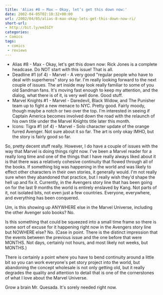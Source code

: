 ```yaml
---
title: 'Alias #8 – Max – Okay, let’s get this down now:'
date: 2002-04-05T02:10:32+00:00
url: /2002/04/05/alias-8-max-okay-lets-get-this-down-now-ri/
short-url:
- http://bit.ly/emIGIY
categories:
- Comics
tags:
 - comics
 - reviews
---
```

- Alias #8 - Max - Okay, let's get this down now: Rick Jones is a complete headcase. Do NOT start with this issue! That is all.
- Deadline #1 (of 4) - Marvel - A very good "regular people who have to deal with superheros" story so far. I'm really looking forward to the next couple of issues. The art inside may look really familiar to some of you old Sandman fans. It's moving fast enough to keep my attention, and the dialog, what there is of it, is very well done. Good stuff.
- Marvel Knights #1 - Marvel - Daredevil, Black Widow, and The Punisher team up to fight a new menace to NYC. Pretty good. Fairly moody, though maybe a notch or two over the top. I'm interested in seeing if Captain America becomes involved down the road with the relaunch of his own title under the Marvel Knights title later this month.
- Icons: Tigra #1 (of 4) - Marvel - Solo character update of the orange furred Avenger. Not sure about it so far. The art is only okay IMHO, but the story is fairly good so far.

So, pretty decent stuff really. However, I do have a couple of issues with the way that Marvel is doing things right now. I've been a Marvel reader for a really long time and one of the things that I have really always liked about it is that there was a relatively cohesive continuity that flowed through all of the books. If something big was happening in the world and was likely to effect other characters in their own stories, it generally would. I'm not really sure when they abandoned that practice, but I really wish they'd shape the hell up and fix it. Currently, in the Avengers story line that has been going on for the last 9 months the world is entirely enslaved by Kang. Not parts of it, not isolated bits, not even just a few countries. Everyone, everywhere, and everything has been conquered.

Um, is this showing up ANYWHERE else in the Marvel Universe, including the other Avenger solo books? No.

Is this something that could be squeezed into a small time frame so there is some sort of excuse for it happening right now in the Avengers story line but NOWHERE else? No. (Case in point. There is the distinct impression that the events between the previous issue and the one before that were MONTHS. Not days, certainly not hours, and most likely not weeks, but MONTHS.)

There is certainly a point where you have to bend continuity around a little bit so you can work everyone's pet story project into the world, but abandoning the concept wholesale is not only getting old, but it really degrades the quality and attention to detail that is one of the cornerstones of what I love about the Marvel Universe.

Grow a brain Mr. Quesada. It's sorely needed right now.